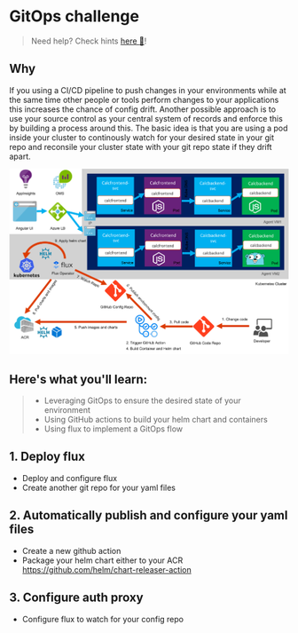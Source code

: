 # GitOps challenge
> Need help? Check hints [here :blue_book:](hints/flux.md)! 

## Why
If you using a CI/CD pipeline to push changes in your environments while at the same time other people or tools perform changes to your applications this increases the chance of config drift. Another possible approach is to use your source control as your central system of records and enforce this by building a process around this. The basic idea is that you are using a pod inside your cluster to continously watch for your desired state in your git repo and reconsile your cluster state with your git repo state if they drift apart.

![](/img/challenge6.png)

## Here's what you'll learn:
> - Leveraging GitOps to ensure the desired state of your environment
> - Using GitHub actions to build your helm chart and containers
> - Using flux to implement a GitOps flow

## 1. Deploy flux
- Deploy and configure flux
- Create another git repo for your yaml files

## 2. Automatically publish and configure your yaml files
- Create a new github action
- Package your helm chart either to your ACR https://github.com/helm/chart-releaser-action

## 3. Configure auth proxy
- Configure flux to watch for your config repo